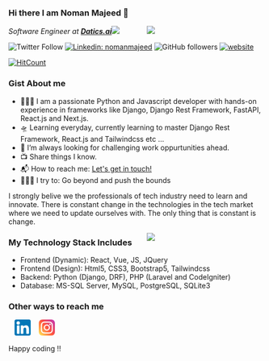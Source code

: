 ### Hi there I am Noman Majeed 👋

<img align='right' src="https://media.giphy.com/media/p4NLw3I4U0idi/giphy.gif" width="230">
<p><em>Software Engineer at <a href="#"><strong>Datics.ai</strong></a><img src="https://media.giphy.com/media/WUlplcMpOCEmTGBtBW/giphy.gif" width="30"> 
</em></p>

![Twitter Follow](https://img.shields.io/twitter/follow/nomanmajeed986?label=Follow)
[![Linkedin: nomanmajeed](https://img.shields.io/badge/-noman-blue?style=flat-square&logo=Linkedin&logoColor=white&link=https://www.linkedin.com/in/nomanmajeed986/)](https://www.linkedin.com/in/nomanmajeed986/)
![GitHub followers](https://img.shields.io/github/followers/nomanmajeed?label=Follow&style=social)
[![website](https://img.shields.io/badge/Website-46a2f1.svg?&style=flat-square&logo=Google-Chrome&logoColor=white&link=https://https://nomanmajeed.github.io/)](https://nomanmajeed.github.io/)

[![HitCount](http://hits.dwyl.com/nomanmajeed/nomanmajeed.svg)](http://hits.dwyl.com/nomanmajeed/nomanmajeed)


### Gist About me

- 👨🏻‍💻 I am a passionate Python and Javascript developer with hands-on experience in frameworks like Django, Django Rest Framework, FastAPI, React.js and Next.js.
- 🛸 Learning everyday, currently learning to master Django Rest Framework, React.js and Tailwindcss etc ...
- 🌋 I’m always looking for challenging work oppurtunities ahead.
- 📺 Share things I know.
- 📬 How to reach me: <a href="mailto:nomanmajeed986@gmail.com">Let's get in touch!</a>
- 🧗🏾‍♀️ I try to: Go beyond and push the bounds

I strongly belive we the professionals of tech industry need to learn and innovate. There is constant change in the technologies in the tech market where we need to update ourselves with. The only thing that is constant is change. 

<img align='right' src="https://media.giphy.com/media/26n7b7PjSOZJwVCmY/giphy.gif" width="230">

### My Technology Stack Includes
 - Frontend (Dynamic): React, Vue, JS, JQuery
 - Frontend (Design): Html5, CSS3, Bootstrap5, Tailwindcss
 - Backend: Python (Django, DRF), PHP (Laravel and CodeIgniter)
 - Database: MS-SQL Server, MySQL, PostgreSQL, SQLite3
 
### Other ways to reach me
&nbsp;&nbsp; [![LinkedIn](https://raw.githubusercontent.com/nomanmajeed/nomanmajeed/master/linkedin-icon.png)](https://www.linkedin.com/in/nomanmajeed986/) &nbsp;&nbsp; [![Instagram](https://raw.githubusercontent.com/nomanmajeed/nomanmajeed/master/instagram-icon.png)](https://www.instagram.com/numanmalik717/)

Happy coding !!
